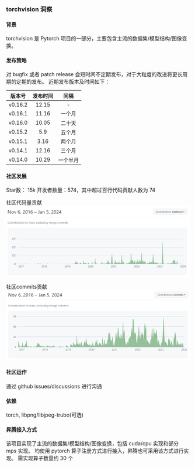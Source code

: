### torchvision 洞察

#### 背景

torchvision 是 Pytorch 项目的一部分，主要包含主流的数据集/模型结构/图像变换。

#### 发布策略

对 bugfix 或者 patch release 会短时间不定期发布，对于大粒度的改进将更长周期的定期的发布。
近期发布版本及时间如下：

| 版本号 | 发布时间 | 间隔 |
| :----: | :----: | :----: |  
| v0.16.2 | 12.15 | - |
| v0.16.1 | 11.16 | 一个月 |
| v0.16.0 | 10.05 | 二十天 |
| v0.15.2 | 5.9 | 五个月 |
| v0.15.1 | 3.16 | 两个月 |
| v0.14.1 | 12.16 | 三个月 |
| v0.14.0 | 10.29 | 一个半月 |

#### 社区发展
Star数： 15k 
开发者数量：574，其中超过百行代码贡献人数为 74

社区代码量贡献
![Alt text](images/torchvision_1.png)

社区commits贡献
![Alt text](images/torchvision_2.png)

#### 社区运作
通过 github issues/discussions 进行沟通

#### 依赖
torch, libpng/libjpeg-trubo(可选)

#### 昇腾接入方式
该项目实现了主流的数据集/模型结构/图像变换，包括 cuda/cpu 实现和部分 mps 实现。
均使用 pytorch 算子注册方式进行接入，昇腾也可采用该方式进行实现。
需实现算子数量约 30 个
